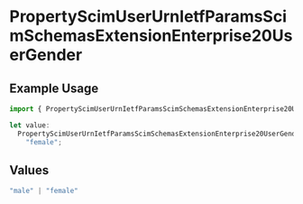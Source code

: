 # PropertyScimUserUrnIetfParamsScimSchemasExtensionEnterprise20UserGender

## Example Usage

```typescript
import { PropertyScimUserUrnIetfParamsScimSchemasExtensionEnterprise20UserGender } from "@unified-api/typescript-sdk/sdk/models/shared";

let value:
  PropertyScimUserUrnIetfParamsScimSchemasExtensionEnterprise20UserGender =
    "female";
```

## Values

```typescript
"male" | "female"
```